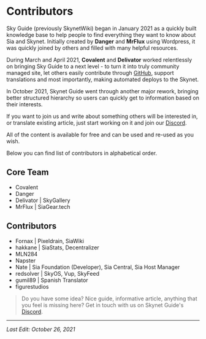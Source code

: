 # Contributors
Sky Guide (previously SkynetWiki) began in January 2021 as a quickly built knowledge base to help people to find everything they want to know about Sia and Skynet. Initially created by **Danger** and **MrFlux** using Wordpress, it was quickly joined by others and filled with many helpful resources.

During March and April 2021, **Covalent** and **Delivator** worked relentlessly on bringing Sky Guide to a next level - to turn it into truly community managed site, let others easily contribute through <a href="https://github.com/skynet-guide/skynet-guide.github.io" target="_blank" rel="noopener noreferrer">GitHub</a>, support translations and most importantly, making automated deploys to the Skynet.

In October 2021, Skynet Guide went through another major rework, bringing better structured hierarchy so users can quickly get to information based on their interests.

If you want to join us and write about something others will be interested in, or translate existing article, just start working on it and join our <a href="https://discord.gg/jU7AC9Jt" target="_blank" rel="noopener noreferrer">Discord</a>.

All of the content is available for free and can be used and re-used as you wish.

Below you can find list of contributors in alphabetical order.

## Core Team
* Covalent
* Danger
* Delivator | SkyGallery
* MrFlux | SiaGear.tech

## Contributors
* Fornax | Pixeldrain, SiaWiki
* hakkane | SiaStats, Decentralizer
* MLN284
* Napster
* Nate | Sia Foundation (Developer), Sia Central, Sia Host Manager
* redsolver | SkyOS, Vup, SkyFeed
* gumil89 | Spanish Translator
* figurestudios

> Do you have some idea? Nice guide, informative article, anything that you feel is missing here? Get in touch with us on Skynet Guide's <a href="https://discord.gg/jU7AC9Jt" target="_blank" rel="noopener noreferrer">Discord</a>.

---
*Last Edit: October 26, 2021*
